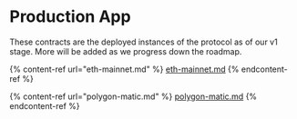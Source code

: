 # Production App

These contracts are the deployed instances of the protocol as of our v1 stage. More will be added as we progress down the roadmap.

{% content-ref url="eth-mainnet.md" %}
[eth-mainnet.md](eth-mainnet.md)
{% endcontent-ref %}

{% content-ref url="polygon-matic.md" %}
[polygon-matic.md](polygon-matic.md)
{% endcontent-ref %}



